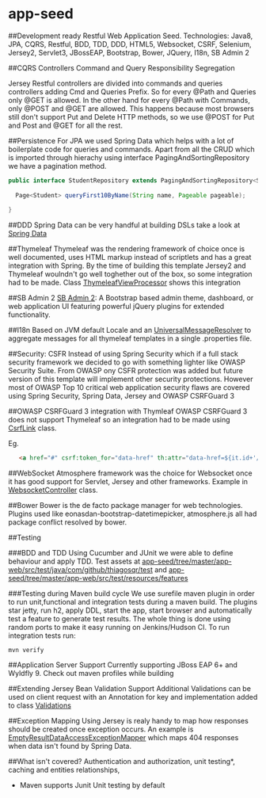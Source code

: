 # app-seed

##Development ready Restful Web Application Seed. Technologies: Java8, JPA, CQRS, Restful, BDD, TDD, DDD, HTML5, Websocket, CSRF, Selenium, Jersey2, Servlet3, JBossEAP, Bootstrap, Bower, JQuery, I18n, SB Admin 2
 
 
##CQRS Controllers
 Command and Query Responsibility Segregation
 
 Jersey Restful controllers are divided into commands and queries controllers adding Cmd and Queries Prefix. So for every @Path and Queries only @GET is allowed.
 In the other hand for every @Path with Commands, only @POST and @GET are allowed. 
 This happens because most browsers still don't support Put and Delete HTTP methods, so we use @POST for Put and Post and @GET for all the rest.
 
##Persistence
 For JPA we used Spring Data which helps with a lot of boilerplate code for queries and commands. Apart from all the CRUD which is imported
 through hierachy using interface PagingAndSortingRepository we have a pagination method.

  ``` java 
  public interface StudentRepository extends PagingAndSortingRepository<Student, Integer> {
    
    Page<Student> queryFirst10ByName(String name, Pageable pageable);
        
  }
  ``` 
 
##DDD
 Spring Data can be very handful at building DSLs take a look at [Spring Data](http://docs.spring.io/spring-data/jpa/docs/current/reference/html/) 
 
##Thymeleaf
 Thymeleaf was the rendering framework of choice once is well documented, uses HTML markup instead of 
 scriptlets and has a great integration with Spring. 
 By the time of building this template Jersey2 and Thymeleaf woulndn't go well toghether out of the box, so some integration had to be made.
 Class [ThymeleafViewProcessor](https://github.com/thiagosqr/app-seed/blob/master/app-web/src/main/java/com/github/thiagosqr/conf/ThymeleafViewProcessor.java) shows this integration
 
##SB Admin 2
 [SB Admin 2](http://startbootstrap.com/template-overviews/sb-admin-2/): A Bootstrap based admin theme, dashboard, or web application UI featuring powerful jQuery plugins for extended functionality. 
 
##I18n
 Based on JVM default Locale and an [UniversalMessageResolver](https://github.com/thiagosqr/app-seed/blob/master/app-web/src/main/java/com/github/thiagosqr/conf/messages/UniversalMessageResolver.java)
 to aggregate messages for all thymeleaf templates in a single .properties file.
 
##Security: CSFR
 Instead of using Spring Security which if a full stack security framework we decided to go with something lighter like OWASP Security Suite.
  From OWASP ony CSFR protection was added but future version of this template will implement other security protections. 
  However most of OWASP Top 10 critical web application security flaws are covered using Spring Security, Spring Data, Jersey and OWASP CSRFGuard 3
 
##OWASP CSRFGuard 3 integration with Thymleaf
 OWASP CSRFGuard 3 does not support Thymeleaf so an integration had to be made using [CsrfLink](https://github.com/thiagosqr/app-seed/blob/master/app-web/src/main/java/com/github/thiagosqr/conf/security/CsrfLink.java) class. 
 
 Eg. 
 ```html
    <a href="#" csrf:token_for="data-href" th:attr="data-href=${it.id+'/delete'}" data-th-text="#{delete.button.label}" class="btn btn-outline btn-danger" data-toggle="modal" data-target="#confirm-delete">delete</a>
 ```
##WebSocket
 Atmosphere framework was the choice for Websocket once it has good support for Servlet, Jersey and other frameworks.
 Example in [WebsocketController](https://github.com/thiagosqr/app-seed/blob/master/app-web/src/main/java/com/github/thiagosqr/controllers/WebsocketController.java) class.
 
##Bower 
 Bower is the de facto package manager for web technologies. Plugins used like  eonasdan-bootstrap-datetimepicker, atmosphere.js all had package conflict resolved by bower.
 
##Testing
 
###BDD and TDD 
 Using Cucumber and JUnit we were able to define behaviour and apply TDD. 
 Test assets at [app-seed/tree/master/app-web/src/test/java/com/github/thiagosqr/test](https://github.com/thiagosqr/app-seed/tree/master/app-web/src/test/java/com/github/thiagosqr/test) 
 and [app-seed/tree/master/app-web/src/test/resources/features](https://github.com/thiagosqr/app-seed/tree/master/app-web/src/test/resources/features)
   
###Testing during Maven build cycle
  We use surefile maven plugin in order to run unit,functional and integration tests during a maven build.
  The plugins star jetty, run h2, apply DDL, start the app, start browser and automatically test a feature to generate test results.
  The whole thing is done using random ports to make it easy running on Jenkins/Hudson CI.
  To run integration tests run:
   ```
   mvn verify
   ```
        
##Application Server Support
  Currently supporting JBoss EAP 6+ and Wyldfly 9. Check out maven profiles while building      
    
##Extending Jersey Bean Validation Support
  Additional Validations can be used on client request with an Annotation for key and implementation added to class [Validations](https://github.com/thiagosqr/app-seed/blob/master/app-web/src/main/java/com/github/thiagosqr/conf/validation/Validations.java)
    
##Exception Mapping
  Using Jersey is realy handy to map how responses should be created once exception occurs. 
  An example is [EmptyResultDataAccessExceptionMapper](https://github.com/thiagosqr/app-seed/blob/master/app-web/src/main/java/com/github/thiagosqr/conf/mappers/EmptyResultDataAccessExceptionMapper.java) which maps 404 responses when data isn't found by Spring Data.    

##What isn't covered?
 Authentication and authorization, unit testing*, caching and entities relationships,    
 * Maven supports Junit Unit testing by default 
